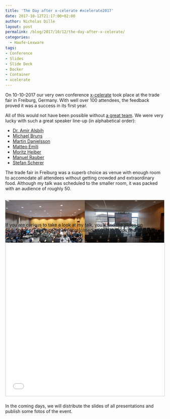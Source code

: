 ```yaml
---
title: 'The Day after x-celerate #xcelerate2017'
date: 2017-10-12T21:17:00+02:00
author: Nicholas Dille
layout: post
permalink: /blog/2017/10/12/the-day-after-x-celerate/
categories:
  - Haufe-Lexware
tags:
- Conference
- Slides
- Slide Deck
- Docker
- Container
- xcelerate
---
```

On 10-10-2017 our very own conference [x-celerate](https://www.x-celerate.de) took place at the trade fair in Freiburg, Germany. With well over 100 attendees, the feedback proved it was a success in its first year.<!--more-->

All of this would not have been possible without [a great team](https://www.x-celerate.de/aboutus). We were very lucky with such a great speaker line-up (in alphabetical order):

- [Dr. Amir Alsbih](https://twitter.com/checkm4te)
- [Michael Bruns](https://twitter.com/der_miggel)
- [Martin Danielsson](https://twitter.com/donmartin76)
- [Matteo Emili](https://twitter.com/MattVSTS)
- [Moritz Heiber](https://twitter.com/moritzheiber)
- [Manuel Rauber](https://twitter.com/ManuelRauber)
- [Stefan Scherer](https://twitter.com/stefscherer)

The trade fair in Freiburg was a superb choice as venue with enough room to accomodate all attendees without getting crowded and extraordinary food. Although my talk was scheduled to the smaller room, it was packed with an audience of roughly 50.

<div style="display: flex; justify-content: space-between; height: 5em; margin-bottom: 1em;">

<a href="/media/2017/10/before_keynote.jpg" data-lightbox="x-celerate" title="The room is filling up for the keynote"><img src="/media/2017/10/before_keynote.jpg" alt="The room is filling up for the keynote" /></a>

<a href="/media/2017/10/my_talk.jpg" data-lightbox="x-celerate" title="Ready for my talk"><img src="/media/2017/10/my_talk.jpg" alt="Ready for my talk" /></a>

</div>

If you are curious to take a look at my talk, you'll find the [slides on SlideShare](https://www.slideshare.net/NicholasDille/tipps-und-tricks-im-umgang-mit-docker) or [download them here](/media/2017/10/Tipps und Tricks im Umgang mit Docker (x-celerate 2017).pdf).

<iframe src="//www.slideshare.net/slideshow/embed_code/key/3HGWFWu9egeUSE" width="595" height="485" frameborder="0" marginwidth="0" marginheight="0" scrolling="no" style="border:1px solid #CCC; border-width:1px; margin-bottom:5px; max-width: 100%;" allowfullscreen> </iframe>

In the coming days, we will distribute the slides of all presentations and publish some fotos of the event.
